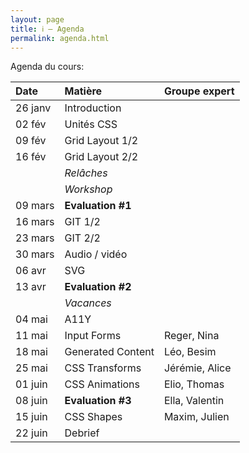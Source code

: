 ```yaml
---
layout: page
title: ℹ️ – Agenda
permalink: agenda.html
---
```


Agenda du cours:


| Date    | Matière           | Groupe expert |
|:------- |:----------------- |:--------- |
| 26 janv | Introduction      |          |
| 02 fév  | Unités CSS        |         |
| 09 fév  | Grid Layout 1/2   |        |
| 16 fév  | Grid Layout 2/2   |       |
|         | *Relâches*        |      |
|         | *Workshop*        |     |
| 09 mars | **Evaluation #1** |    |
| 16 mars | GIT 1/2           |   |
| 23 mars | GIT 2/2           |  |
| 30 mars | Audio / vidéo     |  |
| 06 avr  | SVG               |   |
| 13 avr  | **Evaluation #2** |    |
|         | *Vacances*        |     |
| 04 mai  | A11Y              |       |
| 11 mai  | Input Forms |  Reger, Nina |
| 18 mai  | Generated Content |  Léo, Besim |
| 25 mai  | CSS Transforms    | Jérémie, Alice |
| 01 juin | CSS Animations    | Elio, Thomas    |
| 08 juin | **Evaluation #3** |  Ella, Valentin |
| 15 juin | CSS Shapes        |  Maxim, Julien |
| 22 juin | Debrief           |    |
